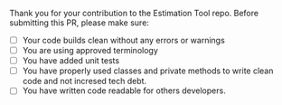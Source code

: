 Thank you for your contribution to the Estimation Tool repo. 
Before submitting this PR, please make sure:

- [ ] Your code builds clean without any errors or warnings
- [ ] You are using approved terminology
- [ ] You have added unit tests
- [ ] You have properly used classes and private methods to write clean code and not incresed tech debt.
- [ ] You have written code readable for others developers.
